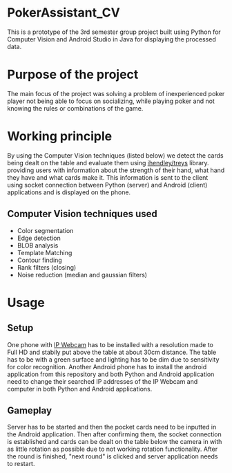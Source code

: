 # PokerAssistant_CV

This is a prototype of the 3rd semester group project built using Python for Computer Vision and Android Studio in Java for displaying the processed data.

# Purpose of the project

The main focus of the project was solving a problem of inexperienced poker player not being able to focus on socializing, while playing poker and not knowing the rules or combinations of the game.

# Working principle

By using the Computer Vision techniques (listed below) we detect the cards being dealt on the table and evaluate them using  [ihendley/treys](https://github.com/ihendley/treys) library. providing users with information about the strength of their hand, what hand they have and what cards make it. This information is sent to the client using socket connection between Python (server) and Android (client) applications and is displayed on the phone.

## Computer Vision techniques used

* Color segmentation
* Edge detection
* BLOB analysis
* Template Matching
* Contour finding
* Rank filters (closing)
* Noise reduction (median and gaussian filters)

# Usage
## Setup

One phone with [IP Webcam](https://play.google.com/store/apps/details?id=com.pas.webcam&hl=en) has to be installed with a resolution made to Full HD and stabily put above the table at about 30cm distance. The table has to be with a green surface and lighting has to be dim due to sensitivity for color recognition. Another Android phone has to install the android application from this repository and both Python and Android application need to change their searched IP addresses of the IP Webcam and computer in both Python and Android applications.

## Gameplay

Server has to be started and then the pocket cards need to be inputted in the Android application. Then after confirming them, the socket connection is established and cards can be dealt on the table below the camera in with as little rotation as possible due to not working rotation functionality. After the round is finished, "next round" is clicked and server application needs to restart.
